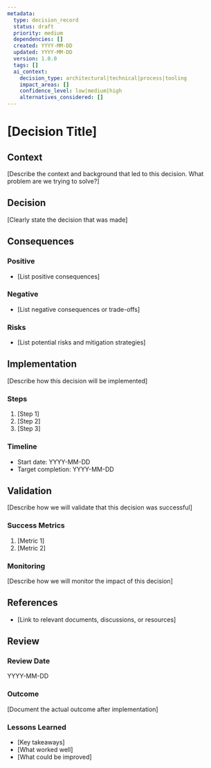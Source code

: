 ```yaml
---
metadata:
  type: decision_record
  status: draft
  priority: medium
  dependencies: []
  created: YYYY-MM-DD
  updated: YYYY-MM-DD
  version: 1.0.0
  tags: []
  ai_context:
    decision_type: architectural|technical|process|tooling
    impact_areas: []
    confidence_level: low|medium|high
    alternatives_considered: []
---
```


# [Decision Title]

## Context
[Describe the context and background that led to this decision. What problem are we trying to solve?]

## Decision
[Clearly state the decision that was made]

## Consequences
### Positive
- [List positive consequences]

### Negative
- [List negative consequences or trade-offs]

### Risks
- [List potential risks and mitigation strategies]

## Implementation
[Describe how this decision will be implemented]

### Steps
1. [Step 1]
2. [Step 2]
3. [Step 3]

### Timeline
- Start date: YYYY-MM-DD
- Target completion: YYYY-MM-DD

## Validation
[Describe how we will validate that this decision was successful]

### Success Metrics
1. [Metric 1]
2. [Metric 2]

### Monitoring
[Describe how we will monitor the impact of this decision]

## References
- [Link to relevant documents, discussions, or resources]

## Review
### Review Date
YYYY-MM-DD

### Outcome
[Document the actual outcome after implementation]

### Lessons Learned
- [Key takeaways]
- [What worked well]
- [What could be improved]
